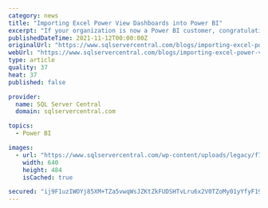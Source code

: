 ```yaml
---
category: news
title: "Importing Excel Power View Dashboards into Power BI"
excerpt: "If your organization is now a Power BI customer, congratulations. You’re now ready to create some very cool dashboards, integrate disparate and disconnected data sources and take advantage of ..."
publishedDateTime: 2021-11-12T00:00:00Z
originalUrl: "https://www.sqlservercentral.com/blogs/importing-excel-power-view-dashboards-into-power-bi"
webUrl: "https://www.sqlservercentral.com/blogs/importing-excel-power-view-dashboards-into-power-bi"
type: article
quality: 37
heat: 37
published: false

provider:
  name: SQL Server Central
  domain: sqlservercentral.com

topics:
  - Power BI

images:
  - url: "https://www.sqlservercentral.com/wp-content/uploads/legacy/f71377cd6128acea3f54309a0537a28f0272c533/image_thumb10.png"
    width: 640
    height: 484
    isCached: true

secured: "ij9F1uzIWOYj85XM+TZa5vwqWsJZKtZkFUDSHTvLru6x2V0TZoMy01yYfyF19h8rqS82svNNDhWc5j7G/Iiuvgo02JoDlIYcJ0jZztleAYgoHDivm0iEsBunxwhQvQlk2sps7AuiYjxU5PTICxvIovMlPUMRlCa2IrHLw9wsLJVYYDIN4g9vWU0jCpJIWUyWxREooZ7vmnrpYuvCQIsXRLHTB6xILgbHBHF7lp5Nog7AdbSUgais6B7PBGvTEz+YOArs6zJY05ORr3sTYzBm62ZWOrNuRemjUEz46RLGyoEnEPFN3Bgy0ka/M/MOaN00MvdHoDDz6S0nMz7nPPvUCWURI8hM4jqFlCp5eg8SAUg=;VC1AX/UPyn0ikSJCk808+Q=="
---
```


